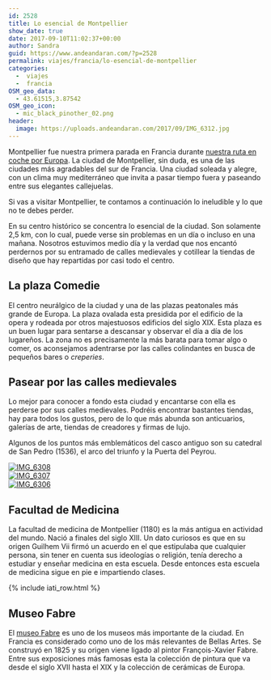 ```yaml
---
id: 2528
title: Lo esencial de Montpellier
show_date: true
date: 2017-09-10T11:02:37+00:00
author: Sandra
guid: https://www.andeandaran.com/?p=2528
permalink: viajes/francia/lo-esencial-de-montpellier
categories:
  -  viajes
  -  francia
OSM_geo_data:
  - 43.61515,3.87542
OSM_geo_icon:
  - mic_black_pinother_02.png
header:
  image: https://uploads.andeandaran.com/2017/09/IMG_6312.jpg
---
```


  Montpellier fue nuestra primera parada en Francia durante <a href="https://www.andeandaran.com/viajes/ruta-coche-espana-francia-italia/">nuestra ruta en coche por Europa</a>. La ciudad de Montpellier, sin duda, es una de las ciudades más agradables del sur de Francia. Una ciudad soleada y alegre, con un clima muy mediterráneo que invita a pasar tiempo fuera y paseando entre sus elegantes callejuelas.

  Si vas  a visitar Montpellier, te contamos a continuación lo ineludible y lo que no te debes perder.<!--more-->



  En su centro histórico se concentra lo esencial de la ciudad. Son solamente 2,5 km, con lo cual, puede verse sin problemas en un día o incluso en una mañana. Nosotros estuvimos medio día y la verdad que nos encantó perdernos por su entramado de calles medievales y cotillear la tiendas de diseño que hay repartidas por casi todo el centro.


## La plaza Comedie

  El centro neurálgico de la ciudad y una de las plazas peatonales más grande de Europa. La plaza ovalada esta presidida por el edificio de la opera y rodeada por otros majestuosos edificios del siglo XIX. Esta plaza es un buen lugar para sentarse a descansar y observar el día a día de los lugareños. La zona no es precisamente la más barata para tomar algo o comer, os aconsejamos adentrarse por las calles colindantes en busca de pequeños bares o <em>creperies</em>.


## Pasear por las calles medievales

  Lo mejor para conocer a fondo esta ciudad y encantarse con ella es perderse por sus calles medievales. Podréis encontrar bastantes tiendas, hay para todos los gustos, pero de lo que más abunda son anticuarios, galerías de arte, tiendas de creadores y firmas de lujo.



  Algunos de los puntos más emblemáticos del casco antiguo son su catedral de San Pedro (1536), el arco del triunfo y la Puerta del Peyrou.


<div>
<div >
  <div  >
    <div>
      <a href="https://uploads.andeandaran.com/2017/09/IMG_6308.jpg"> <img loading="lazy"  src="https://uploads.andeandaran.com/2017/09/IMG_6308.jpg" title="IMG_6308" alt="IMG_6308" /> </a>
    </div>
  </div>
  
  <!-- close group -->
  
  <div  >
    <div>
      <a href="https://uploads.andeandaran.com/2017/09/IMG_6307.jpg"> <img loading="lazy"  src="https://uploads.andeandaran.com/2017/09/IMG_6307.jpg" title="IMG_6307" alt="IMG_6307" /> </a>
    </div>
  </div>
  
  <!-- close group -->
  
  <div  >
    <div>
      <a href="https://uploads.andeandaran.com/2017/09/IMG_6306.jpg"> <img loading="lazy"  src="https://uploads.andeandaran.com/2017/09/IMG_6306.jpg" title="IMG_6306" alt="IMG_6306" /> </a>
    </div>
  </div>
  
  <!-- close group -->
</div>

<!-- close row -->
</div>

## Facultad de Medicina


  La facultad de medicina de Montpellier (1180) es la más antigua en actividad del mundo. Nació a finales del siglo XIII. Un dato curiosos es que en su origen Guilhem Vii firmó un acuerdo en el que estipulaba que cualquier persona, sin tener en cuenta sus ideologías o religión, tenía derecho a estudiar y enseñar medicina en esta escuela. Desde entonces esta escuela de medicina sigue en pie e impartiendo clases.


{% include iati_row.html %}

## Museo Fabre

  El <a href="http://www.museefabre.fr">museo Fabre</a> es uno de los museos más importante de la ciudad. En Francia es considerado como uno de los más relevantes de Bellas Artes. Se construyó en 1825 y su origen viene ligado al pintor François-Xavier Fabre. Entre sus exposiciones más famosas esta la colección de pintura que va desde el siglo XVII hasta el XIX y la colección de cerámicas de Europa.

